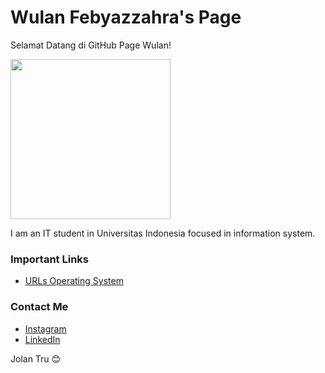 ---
---
# Wulan Febyazzahra's Page

Selamat Datang di GitHub Page Wulan!

<img src="https://mir-s3-cdn-cf.behance.net/user/276/088e1313636011.5b2b310258f08.jpg" width="256">

I am an IT student in Universitas Indonesia focused in information system.


### Important Links
* [URLs Operating System](URLs/)


### Contact Me
* [Instagram](https://instagram.com/bulanfeb)
* [LinkedIn](https://www.linkedin.com/in/wulan-febyazzahra-86561a100/)


Jolan Tru 😊
